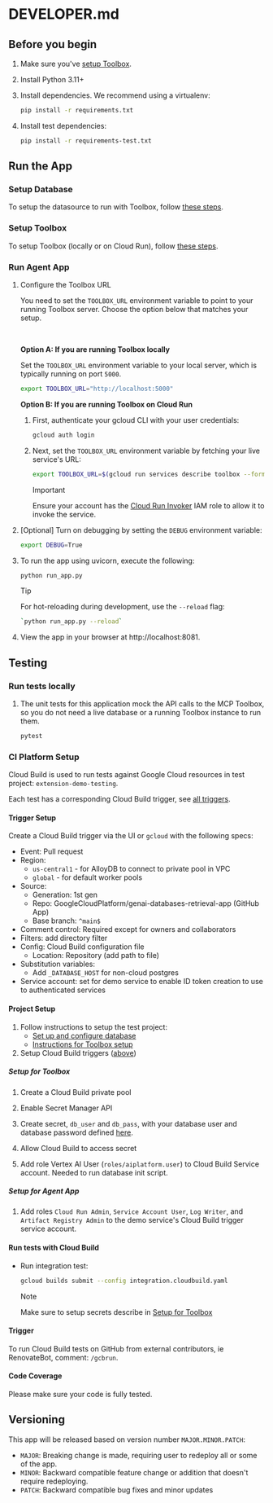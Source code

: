 # DEVELOPER.md

## Before you begin

1. Make sure you've [setup
   Toolbox](README.md#launch-the-toolbox-server-choose-one).

1. Install Python 3.11+

1. Install dependencies. We recommend using a virtualenv:

    ```bash
    pip install -r requirements.txt
    ```

1. Install test dependencies:

    ```bash
    pip install -r requirements-test.txt
    ```

## Run the App

### Setup Database

To setup the datasource to run with Toolbox, follow [these
steps](README.md#one-time-database--tool-configuration).

### Setup Toolbox

To setup Toolbox (locally or on Cloud Run), follow [these
steps](README.md#launch-the-toolbox-server-choose-one).

### Run Agent App

1. Configure the Toolbox URL

    You need to set the `TOOLBOX_URL` environment variable to point to your
    running Toolbox server. Choose the option below that matches your setup.

    <br>

    **Option A: If you are running Toolbox locally**

    Set the `TOOLBOX_URL` environment variable to your local server, which is
    typically running on port `5000`.

    ```bash
    export TOOLBOX_URL="http://localhost:5000"
    ```

    **Option B: If you are running Toolbox on Cloud Run**

    1. First, authenticate your gcloud CLI with your user credentials:

        ```bash
        gcloud auth login
        ```

    1. Next, set the `TOOLBOX_URL` environment variable by fetching your live
      service's URL:

        ```bash
        export TOOLBOX_URL=$(gcloud run services describe toolbox --format 'value(status.url)')
        ```

        > [!IMPORTANT]
        > Ensure your account has the [Cloud Run Invoker][invoker] IAM role to
        > allow it to invoke the service.

1. [Optional] Turn on debugging by setting the `DEBUG` environment variable:

    ```bash
    export DEBUG=True
    ```

1. To run the app using uvicorn, execute the following:

    ```bash
    python run_app.py
    ```

    > [!TIP]
    > For hot-reloading during development, use the `--reload` flag:
    > ```bash
    > `python run_app.py --reload`
    > ```

1. View the app in your browser at http://localhost:8081.

## Testing

### Run tests locally

1. The unit tests for this application mock the API calls to the MCP Toolbox, so
   you do not need a live database or a running Toolbox instance to run them.
    ```bash
    pytest
    ```

### CI Platform Setup

Cloud Build is used to run tests against Google Cloud resources in test project:
`extension-demo-testing`.

Each test has a corresponding Cloud Build trigger, see [all triggers][triggers].

#### Trigger Setup
Create a Cloud Build trigger via the UI or `gcloud` with the following specs:

* Event: Pull request
* Region:
    * `us-central1` - for AlloyDB to connect to private pool in VPC
    * `global` - for default worker pools
* Source:
  * Generation: 1st gen
  * Repo: GoogleCloudPlatform/genai-databases-retrieval-app (GitHub App)
  * Base branch: `^main$`
* Comment control: Required except for owners and collaborators
* Filters: add directory filter
* Config: Cloud Build configuration file
  * Location: Repository (add path to file)
* Substitution variables:
  * Add `_DATABASE_HOST` for non-cloud postgres
* Service account: set for demo service to enable ID token creation to use to
  authenticated services

#### Project Setup

1. Follow instructions to setup the test project:
    * [Set up and configure database](README.md#one-time-database--tool-configuration)
    * [Instructions for Toolbox setup](README.md#launch-the-toolbox-server-choose-one)
1. Setup Cloud Build triggers ([above](#trigger-setup))

##### Setup for Toolbox

1. Create a Cloud Build private pool
1. Enable Secret Manager API
1. Create secret, `db_user` and `db_pass`, with your database user and database password defined [here](https://googleapis.github.io/genai-toolbox/resources/sources/).

1. Allow Cloud Build to access secret
1. Add role Vertex AI User (`roles/aiplatform.user`) to Cloud Build Service
   account. Needed to run database init script.

##### Setup for Agent App

1. Add roles `Cloud Run Admin`, `Service Account User`, `Log Writer`, and
   `Artifact Registry Admin` to the demo service's Cloud Build trigger service
   account.

#### Run tests with Cloud Build

* Run integration test:

    ```bash
    gcloud builds submit --config integration.cloudbuild.yaml
    ```

    > [!NOTE]
    > Make sure to setup secrets describe in [Setup for
    > Toolbox](#setup-for-toolbox)

#### Trigger

To run Cloud Build tests on GitHub from external contributors, ie RenovateBot,
comment: `/gcbrun`.

#### Code Coverage
Please make sure your code is fully tested.

## Versioning

This app will be released based on version number `MAJOR.MINOR.PATCH`:

- `MAJOR`: Breaking change is made, requiring user to redeploy all or some of the app.
- `MINOR`: Backward compatible feature change or addition that doesn't require redeploying.
- `PATCH`: Backward compatible bug fixes and minor updates

[alloydb-proxy]: https://cloud.google.com/alloydb/docs/auth-proxy/connect
[cloudsql-proxy]: https://cloud.google.com/sql/docs/mysql/sql-proxy
[tunnel]: https://github.com/GoogleCloudPlatform/genai-databases-retrieval-app/blob/main/docs/datastore/alloydb.md#set-up-connection-to-alloydb
[config]: https://github.com/GoogleCloudPlatform/genai-databases-retrieval-app/blob/main/docs/datastore/alloydb.md#initialize-data-in-alloydb
[triggers]: https://console.cloud.google.com/cloud-build/triggers?e=13802955&project=extension-demo-testing
[invoker]: https://cloud.google.com/run/docs/securing/managing-access#add-principals
[vertex-ai-experiments]: https://pantheon.corp.google.com/vertex-ai/experiments/experiments
